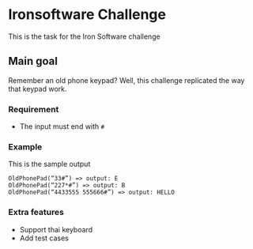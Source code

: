 # Ironsoftware Challenge
This is the task for the Iron Software challenge

## Main goal
Remember an old phone keypad? Well, this challenge replicated the way that keypad work.

### Requirement
- The input must end with `#`

### Example
This is the sample output
```
OldPhonePad(“33#”) => output: E
OldPhonePad(“227*#”) => output: B
OldPhonePad(“4433555 555666#”) => output: HELLO
```

### Extra features
- Support thai keyboard
- Add test cases
